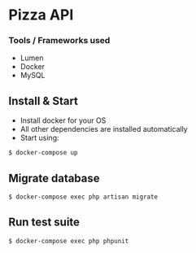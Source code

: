 # Pizza API


### Tools / Frameworks used

* Lumen
* Docker
* MySQL

## Install & Start

* Install docker for your OS
* All other dependencies are installed automatically
* Start using:

```bash
$ docker-compose up
```

## Migrate database

```bash
$ docker-compose exec php artisan migrate
```


## Run test suite

```bash
$ docker-compose exec php phpunit
```
